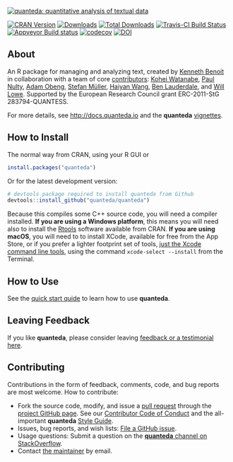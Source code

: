 
[![quanteda: quantitative analysis of textual data](https://cdn.rawgit.com/quanteda/quanteda/master/images/quanteda_logo.svg)](http://quanteda.io)

[![CRAN Version](https://www.r-pkg.org/badges/version/quanteda)](https://CRAN.R-project.org/package=quanteda) [![Downloads](https://cranlogs.r-pkg.org/badges/quanteda)](https://CRAN.R-project.org/package=quanteda) [![Total Downloads](https://cranlogs.r-pkg.org/badges/grand-total/quanteda?color=orange)](https://CRAN.R-project.org/package=quanteda) [![Travis-CI Build Status](https://travis-ci.org/quanteda/quanteda.svg?branch=master)](https://travis-ci.org/quanteda/quanteda) [![Appveyor Build status](https://ci.appveyor.com/api/projects/status/e3tf2h1ff0nlv249/branch/master?svg=true)](https://ci.appveyor.com/project/kbenoit/quanteda/branch/master) [![codecov](https://codecov.io/gh/quanteda/quanteda/branch/master/graph/badge.svg)](https://codecov.io/gh/quanteda/quanteda) [![DOI](https://zenodo.org/badge/5424649.svg)](https://zenodo.org/badge/latestdoi/5424649)

About
-----

An R package for managing and analyzing text, created by [Kenneth Benoit](http://kenbenoit.net) in collaboration with a team of core [contributors](https://github.com/quanteda/quanteda/graphs/contributors): [Kohei Watanabe](https://github.com/koheiw), [Paul Nulty](https://github.com/pnulty), [Adam Obeng](https://github.com/adamobeng), [Stefan Müller](http://muellerstefan.net), [Haiyan Wang](https://github.com/HaiyanLW), [Ben Lauderdale](https://github.com/lauderdale), and [Will Lowe](https://github.com/conjugateprior).
Supported by the European Research Council grant ERC-2011-StG 283794-QUANTESS.

For more details, see <http://docs.quanteda.io> and the **quanteda** [vignettes](https://quanteda.io/help/).

How to Install
--------------

The normal way from CRAN, using your R GUI or

``` r
install.packages("quanteda") 
```

Or for the latest development version:

``` r
# devtools package required to install quanteda from Github 
devtools::install_github("quanteda/quanteda") 
```

Because this compiles some C++ source code, you will need a compiler installed. **If you are using a Windows platform**, this means you will need also to install the [Rtools](https://CRAN.R-project.org/bin/windows/Rtools/) software available from CRAN. **If you are using macOS**, you will need to to install XCode, available for free from the App Store, or if you prefer a lighter footprint set of tools, [just the Xcode command line tools](http://osxdaily.com/2014/02/12/install-command-line-tools-mac-os-x/), using the command `xcode-select --install` from the Terminal.

How to Use
----------

See the [quick start quide](http://docs.quanteda.io/articles/pkgdown/quickstart.html) to learn how to use **quanteda**.

Leaving Feedback
----------------

If you like **quanteda**, please consider leaving [feedback or a testimonial here](https://github.com/quanteda/quanteda/issues/461).

Contributing
------------

Contributions in the form of feedback, comments, code, and bug reports are most welcome. How to contribute:

-   Fork the source code, modify, and issue a [pull request](https://help.github.com/articles/creating-a-pull-request-from-a-fork/) through the [project GitHub page](https://github.com/quanteda/quanteda). See our [Contributor Code of Conduct](https://github.com/quanteda/quanteda/blob/master/CONDUCT.md) and the all-important **quanteda** [Style Guide](https://github.com/quanteda/quanteda/wiki/Style-guide).
-   Issues, bug reports, and wish lists: [File a GitHub issue](https://github.com/quanteda/quanteda/issues).
-   Usage questions: Submit a question on the [**quanteda** channel on StackOverflow](http://stackoverflow.com/questions/tagged/quanteda).
-   Contact [the maintainer](kbenoit@lse.ac.uk) by email.
